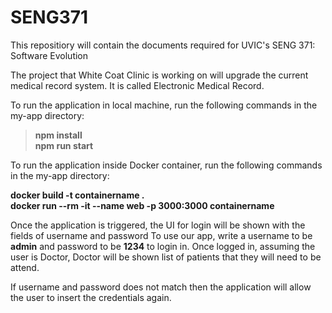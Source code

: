 # SENG371

This repositiory will contain the documents required for UVIC's SENG 371: Software Evolution 

The project that White Coat Clinic is working on will upgrade the current medical record system. It is called Electronic Medical Record.

To run the application in local machine, run the following commands in the my-app directory:

>**npm install**  
>**npm run start**

To run the application inside Docker container, run the following commands in the my-app directory:

**docker build -t containername .**  
**docker run --rm -it --name web -p 3000:3000 containername**

Once the application is triggered, the UI for login will be shown with the fields of username and password
To use our app, write a username to be **admin** and password to be **1234** to login in.
Once logged in, assuming the user is Doctor, Doctor will be shown list of patients that they will need to be attend.

If username and password does not match then the application will allow the user to insert the credentials again.

